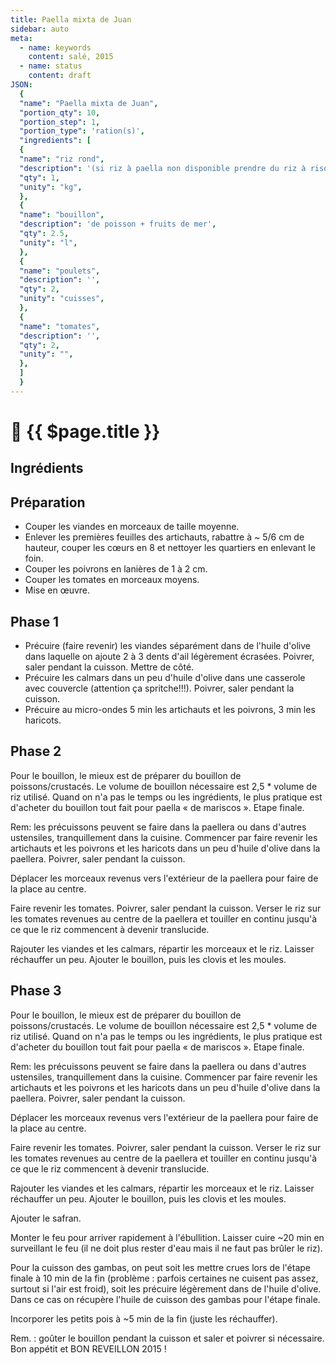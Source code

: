 ```yaml
---
title: Paella mixta de Juan
sidebar: auto
meta:
  - name: keywords
    content: salé, 2015
  - name: status
    content: draft
JSON:
  {
  "name": "Paella mixta de Juan",
  "portion_qty": 10,
  "portion_step": 1,
  "portion_type": 'ration(s)',
  "ingredients": [
  {
  "name": "riz rond",
  "description": '(si riz à paella non disponible prendre du riz à risotto)',
  "qty": 1,
  "unity": "kg",
  },
  {
  "name": "bouillon",
  "description": 'de poisson + fruits de mer',
  "qty": 2.5,
  "unity": "l",
  },
  {
  "name": "poulets",
  "description": '',
  "qty": 2,
  "unity": "cuisses",
  },
  {
  "name": "tomates",
  "description": '',
  "qty": 2,
  "unity": "",
  },
  ]
  }
---
```

# 🥘 {{ $page.title }}

## Ingrédients

<recipePortion :recette="$page.frontmatter.JSON" />

## Préparation

- Couper les viandes en morceaux de taille moyenne.
- Enlever les premières feuilles des artichauts, rabattre à ~ 5/6 cm de hauteur, couper les cœurs en 8 et nettoyer les quartiers en enlevant le foin.
- Couper les poivrons en lanières de 1 à 2 cm.
- Couper les tomates en morceaux moyens.
- Mise en œuvre.

## Phase 1

- Précuire (faire revenir) les viandes séparément dans de l'huile d'olive dans laquelle on ajoute 2 à 3 dents d'ail légèrement écrasées. Poivrer, saler pendant la cuisson. Mettre de côté.
- Précuire les calmars dans un peu d'huile d'olive dans une casserole avec couvercle (attention ça spritche!!!). Poivrer, saler pendant la cuisson.
- Précuire au micro-ondes 5 min les artichauts et les poivrons, 3 min les haricots.
## Phase 2

Pour le bouillon, le mieux est de préparer du bouillon de poissons/crustacés. Le volume de bouillon nécessaire est 2,5 * volume de riz utilisé. Quand on n'a pas le temps ou les ingrédients, le plus pratique est d'acheter du bouillon tout fait pour paella « de mariscos ».
Etape finale.

Rem: les précuissons peuvent se faire dans la paellera ou dans d'autres ustensiles, tranquillement dans la cuisine.
Commencer par faire revenir les artichauts et les poivrons et les haricots dans un peu d'huile d'olive dans la paellera. Poivrer, saler pendant la cuisson.

Déplacer les morceaux revenus vers l'extérieur de la paellera pour faire de la place au centre.

Faire revenir les tomates. Poivrer, saler pendant la cuisson.
Verser le riz sur les tomates revenues au centre de la paellera et touiller en continu jusqu'à ce que le riz commencent à devenir translucide.

Rajouter les viandes et les calmars, répartir les morceaux et le riz. Laisser réchauffer un peu. Ajouter le bouillon, puis les clovis et les moules.

## Phase 3


Pour le bouillon, le mieux est de préparer du bouillon de poissons/crustacés. Le volume de bouillon nécessaire est 2,5 * volume de riz utilisé. Quand on n'a pas le temps ou les ingrédients, le plus pratique est d'acheter du bouillon tout fait pour paella « de mariscos ».
Etape finale.

Rem: les précuissons peuvent se faire dans la paellera ou dans d'autres ustensiles, tranquillement dans la cuisine.
Commencer par faire revenir les artichauts et les poivrons et les haricots dans un peu d'huile d'olive dans la paellera. Poivrer, saler pendant la cuisson.

Déplacer les morceaux revenus vers l'extérieur de la paellera pour faire de la place au centre.

Faire revenir les tomates. Poivrer, saler pendant la cuisson.
Verser le riz sur les tomates revenues au centre de la paellera et touiller en continu jusqu'à ce que le riz commencent à devenir translucide.

Rajouter les viandes et les calmars, répartir les morceaux et le riz. Laisser réchauffer un peu. Ajouter le bouillon, puis les clovis et les moules.

Ajouter le safran.

Monter le feu pour arriver rapidement à l'ébullition.
Laisser cuire ~20 min en surveillant le feu (il ne doit plus rester d'eau mais il ne faut pas brûler le riz).

Pour la cuisson des gambas, on peut soit les mettre crues lors de l'étape finale à 10 min de la fin (problème : parfois certaines ne cuisent pas assez, surtout si l'air est froid), soit les précuire légèrement dans de l'huile d'olive. Dans ce cas on récupère l'huile de cuisson des gambas pour l'étape finale.

Incorporer les petits pois à ~5 min de la fin (juste les réchauffer).

Rem. : goûter le bouillon pendant la cuisson et saler et poivrer si nécessaire. Bon appétit et BON REVEILLON 2015 !
